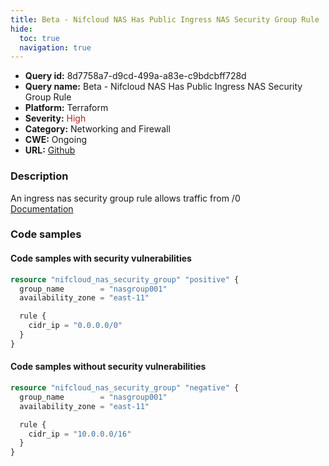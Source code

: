 ```yaml
---
title: Beta - Nifcloud NAS Has Public Ingress NAS Security Group Rule
hide:
  toc: true
  navigation: true
---
```


-   **Query id:** 8d7758a7-d9cd-499a-a83e-c9bdcbff728d
-   **Query name:** Beta - Nifcloud NAS Has Public Ingress NAS Security Group Rule
-   **Platform:** Terraform
-   **Severity:** <span style="color:#bb2124">High</span>
-   **Category:** Networking and Firewall
-   **CWE:** Ongoing
-   **URL:** [Github](https://github.com/DataDog/kics/tree/master/assets/queries/terraform/nifcloud/nas_security_group_has_public_ingress_sgr)

### Description
An ingress nas security group rule allows traffic from /0<br>
[Documentation](https://registry.terraform.io/providers/nifcloud/nifcloud/latest/docs/resources/nas_security_group#cidr_ip)

### Code samples
#### Code samples with security vulnerabilities
```tf title="Positive test num. 1 - tf file" hl_lines="1"
resource "nifcloud_nas_security_group" "positive" {
  group_name        = "nasgroup001"
  availability_zone = "east-11"

  rule {
    cidr_ip = "0.0.0.0/0"
  }
}

```


#### Code samples without security vulnerabilities
```tf title="Negative test num. 1 - tf file"
resource "nifcloud_nas_security_group" "negative" {
  group_name        = "nasgroup001"
  availability_zone = "east-11"

  rule {
    cidr_ip = "10.0.0.0/16"
  }
}

```
